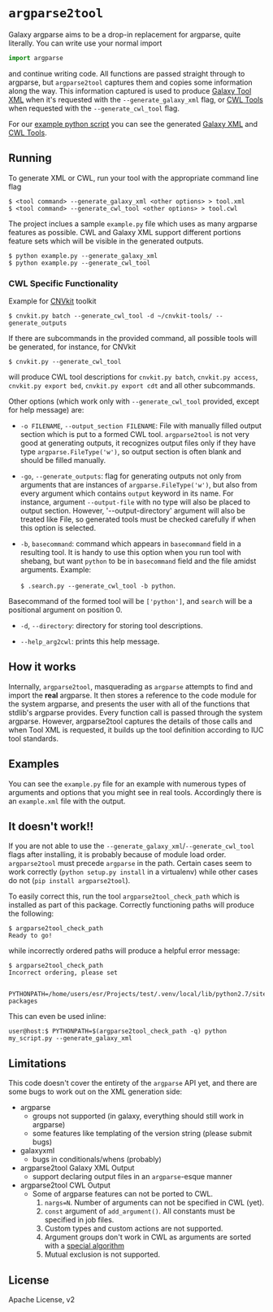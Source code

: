 # `argparse2tool`

Galaxy argparse aims to be a drop-in replacement for argparse, quite literally.
You can write use your normal import

```python
import argparse
```

and continue writing code. All functions are passed straight through to
argparse, but `argparse2tool` captures them and copies some information along the
way. This information captured is used to produce [Galaxy Tool XML](https://github.com/erasche/galaxyxml) when it's
requested with the `--generate_galaxy_xml` flag, or [CWL Tools](http://www.commonwl.org/v1.0/CommandLineTool.html) when requested
with the `--generate_cwl_tool` flag.

For our [example python script](./example.py) you can see the generated [Galaxy
XML](./test/example.xml) and [CWL Tools](./test/example.cwl).

## Running

To generate XML or CWL, run your tool with the appropriate command line flag

```console
$ <tool command> --generate_galaxy_xml <other options> > tool.xml
$ <tool command> --generate_cwl_tool <other options> > tool.cwl
```

The project inclues a sample `example.py` file which uses as many argparse features as possible. CWL and Galaxy XML support different portions feature sets which will be visible in the generated outputs.

```console
$ python example.py --generate_galaxy_xml
$ python example.py --generate_cwl_tool
```

### CWL Specific Functionality

Example for [CNVkit](https://github.com/etal/cnvkit) toolkit

```console
$ cnvkit.py batch --generate_cwl_tool -d ~/cnvkit-tools/ --generate_outputs
```

If there are subcommands in the provided command, all possible tools will be generated, for instance, for CNVkit

```console
$ cnvkit.py --generate_cwl_tool
```

will produce CWL tool descriptions for `cnvkit.py batch`, `cnvkit.py access`, `cnvkit.py export bed`, `cnvkit.py export cdt` and all other subcommands.

Other options (which work only with `--generate_cwl_tool` provided, except for help message) are:

* `-o FILENAME`, `--output_section FILENAME`: File with manually filled output section which is put to a formed CWL tool. `argparse2tool` is not very good at generating outputs, it recognizes output files only if they have type `argparse.FileType('w')`, so output section is often blank and should be filled manually.

* `-go`, `--generate_outputs`: flag for generating outputs not only from arguments that are instances of `argparse.FileType('w')`, but also from every argument which contains `output` keyword in its name. For instance, argument `--output-file` with no type will also be placed to output section. However, '--output-directory' argument will also be treated like File, so generated tools must be checked carefully if when this option is selected.

* `-b`, `basecommand`: command which appears in `basecommand` field in a resulting tool. It is handy to use this option when you run tool with shebang, but want `python` to be in `basecommand` field and the file amidst arguments.
Example:

	```$ .search.py --generate_cwl_tool -b python```. 

Basecommand of the formed tool will be `['python']`, and `search` will be a positional argument on position 0.

* `-d`, `--directory`: directory for storing tool descriptions.

* `--help_arg2cwl`: prints this help message.


## How it works

Internally, `argparse2tool`, masquerading as `argparse` attempts to find and
import the **real** argparse. It then stores a reference to the code module for
the system argparse, and presents the user with all of the functions that
stdlib's argparse provides. Every function call is passed through the system
argparse. However, argparse2tool captures the details of those calls and when Tool
XML is requested, it builds up the tool definition according to IUC tool
standards.

## Examples

You can see the `example.py` file for an example with numerous types of
arguments and options that you might see in real tools. Accordingly there is an `example.xml` file with the output.

## It doesn't work!!

If you are not able to use the `--generate_galaxy_xml`/`--generate_cwl_tool`
flags after installing, it is probably because of module load order. `argparse2tool`
must precede `argparse` in the path. Certain cases seem to work correctly
(`python setup.py install` in a virtualenv) while other cases do not (`pip
install argparse2tool`).

To easily correct this, run the tool `argparse2tool_check_path` which is installed
as part of this package. Correctly functioning paths will produce the
following:

```console
$ argparse2tool_check_path
Ready to go!
```

while incorrectly ordered paths will produce a helpful error message:

```console
$ argparse2tool_check_path
Incorrect ordering, please set

    PYTHONPATH=/home/users/esr/Projects/test/.venv/local/lib/python2.7/site-packages

```

This can even be used inline:

```console
user@host:$ PYTHONPATH=$(argparse2tool_check_path -q) python my_script.py --generate_galaxy_xml
```

## Limitations

This code doesn't cover the entirety of the `argparse` API yet, and there are some bugs to work out on the XML generation side:

- argparse
    - groups not supported (in galaxy, everything should still work in argparse)
    - some features like templating of the version string (please submit bugs)
- galaxyxml
    - bugs in conditionals/whens (probably)
- argparse2tool Galaxy XML Output
    - support declaring output files in an `argparse`-esque manner
- argparse2tool CWL Output
	- Some of argparse features can not be ported to CWL.
		1. `nargs=N`. Number of arguments can not be specified in CWL (yet).
		2. `const` argument of `add_argument()`. All constants must be specified in job files.
		3. Custom types and custom actions are not supported.
		4. Argument groups don't work in CWL as arguments are sorted with a [special algorithm](http://www.commonwl.org/draft-3/CommandLineTool.html#Input_binding)
		5. Mutual exclusion is not supported.

## License

Apache License, v2
